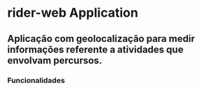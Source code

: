 # rider-web Application

## Aplicação com geolocalização para medir informações referente a atividades que envolvam percursos.

### Funcionalidades
